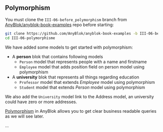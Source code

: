 ## Polymorphism

You must clone the ``III-06-before_polymorphism`` branch
from [AnyBlok/anyblok-book-examples][gh_abe] repo before starting:

```bash
git clone https://github.com/AnyBlok/anyblok-book-examples -b III-06-before_polymorphisme III-06-polymorphisme
cd III-06-polymorphisme
```

We have added some models to get started with polymorphism:

* A **person** blok that contains following models
    * ``Person`` model that represents people with a name and firstname
    * ``Employee`` model that adds position field on person model using
      polymorphism
* A **university** blok that represents all things regarding education
    * ``Professor`` model that extends *Employee* model using polymorphism
    * ``Student`` model that extends *Person* model using polymorphism

We also add the ``University`` model link to the Address model, an university
could have zero or more addresses.


[Polymorphism][wiki_polymorphism] in AnyBlok allows you to get clear business
readable queries as we will see later.

...

[gh_abe]: https://github.com/AnyBlok/anyblok-book-examples
[wiki_polymorphism]: https://en.wikipedia.org/wiki/Polymorphism_(computer_science)
